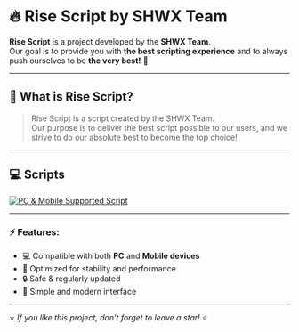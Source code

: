 # 🔥 Rise Script by SHWX Team

**Rise Script** is a project developed by the **SHWX Team**.  
Our goal is to provide you with **the best scripting experience** and to always push ourselves to be **the very best!** 💪  

---

## 🧩 What is Rise Script?

> Rise Script is a script created by the SHWX Team.  
> Our purpose is to deliver the best script possible to our users, and we strive to do our absolute best to become the top choice!

---

## 💻 Scripts

[![PC & Mobile Supported Script](https://img.shields.io/badge/PC%20%26%20Mobile%20Supported-Script-blue?style=for-the-badge&logo=visualstudiocode)](#)

---

### ⚡ Features:
- 💻 Compatible with both **PC** and **Mobile devices**  
- 🧠 Optimized for stability and performance  
- 🔒 Safe & regularly updated  
- 🎨 Simple and modern interface  

---

⭐ *If you like this project, don’t forget to leave a star!* ⭐
